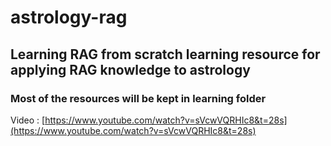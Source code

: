 # astrology-rag

## Learning RAG from scratch learning resource for applying RAG knowledge to astrology 
### Most of the resources will be kept in learning folder
Video : [https://www.youtube.com/watch?v=sVcwVQRHIc8&t=28s](https://www.youtube.com/watch?v=sVcwVQRHIc8&t=28s)

